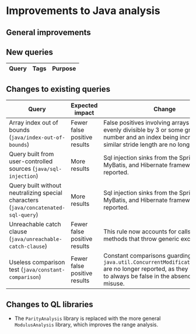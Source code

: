 # Improvements to Java analysis

## General improvements

## New queries

| **Query**                   | **Tags**  | **Purpose**                                                        |
|-----------------------------|-----------|--------------------------------------------------------------------|

## Changes to existing queries

| **Query**                  | **Expected impact**    | **Change**                                                       |
|----------------------------|------------------------|------------------------------------------------------------------|
| Array index out of bounds (`java/index-out-of-bounds`) | Fewer false positive results | False positives involving arrays with a length evenly divisible by 3 or some greater number and an index being increased with a similar stride length are no longer reported. |
| Query built from user-controlled sources (`java/sql-injection`) | More results | Sql injection sinks from the Spring JDBC, MyBatis, and Hibernate frameworks are now reported. |
| Query built without neutralizing special characters (`java/concatenated-sql-query`) | More results | Sql injection sinks from the Spring JDBC, MyBatis, and Hibernate frameworks are now reported. |
| Unreachable catch clause (`java/unreachable-catch-clause`) | Fewer false positive results | This rule now accounts for calls to generic methods that throw generic exceptions. |
| Useless comparison test (`java/constant-comparison`) | Fewer false positive results | Constant comparisons guarding `java.util.ConcurrentModificationException` are no longer reported, as they are intended to always be false in the absence of API misuse. |

## Changes to QL libraries

* The `ParityAnalysis` library is replaced with the more general `ModulusAnalysis` library, which improves the range analysis.

